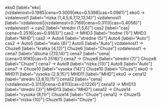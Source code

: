 eko0 [label="eko|{vzdalenost=0.1985|cena=0.3009|eko=0.5398|cas=0.0961}"]
eko0 -> vzdalenost1 [label="nizka {1,4,5,6,7,12,13,14}"]
vzdalenost1 [label="vzdalenost|{vzdalenost=0.7169|cena=0.3113|cas=0.4056}"]
vzdalenost1 -> cas2 [label="stredni {1,5,6}"]
cas2 [label="cas|{cena=0.2516|cas=0.9183}"]
cas2 -> MHD3 [label="hodne {1}"]
MHD3 [label="MHD"]
cas2 -> Auto4 [label="stredne {5}"]
Auto4 [label="Auto"]
cas2 -> Auto5 [label="malo {6}"]
Auto5 [label="Auto"]
vzdalenost1 -> Chuze6 [label="kratka {4,12}"]
Chuze6 [label="Chuze"]
vzdalenost1 -> cena7 [label="dlouha {7,13,14}"]
cena7 [label="cena|{cena=0.9183|cas=0.2516}"]
cena7 -> Chuze8 [label="stredni {7}"]
Chuze8 [label="Chuze"]
cena7 -> Auto9 [label="nizka {13}"]
Auto9 [label="Auto"]
cena7 -> Chuze10 [label="vysoka {14}"]
Chuze10 [label="Chuze"]
eko0 -> MHD11 [label="vysoka {2,9,15}"]
MHD11 [label="MHD"]
eko0 -> cena12 [label="stredni {3,8,10,11}"]
cena12 [label="cena|{vzdalenost=0.3113|cena=0.8113|cas=0.1226}"]
cena12 -> MHD13 [label="stredni {3}"]
MHD13 [label="MHD"]
cena12 -> Chuze14 [label="vysoka {8,11}"]
Chuze14 [label="Chuze"]
cena12 -> Chuze15 [label="nizka {10}"]
Chuze15 [label="Chuze"]
